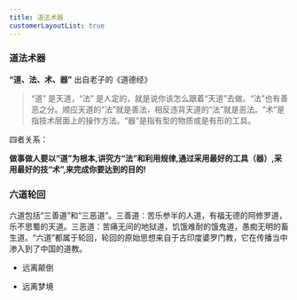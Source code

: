 ```yaml
---
title: 道法术器
customerLayoutList: true
---
```


### 道法术器

**“道、法、术、器”** 出自老子的《道德经》

> “道” 是天道，“法” 是人定的，就是说你该怎么跟着“天道”去做。“法”也有善恶之分。顺应天道的“法”就是善法，相反违背天道的“法”就是恶法。“术”是指技术层面上的操作方法。“器”是指有型的物质或是有形的工具。
>

四者关系：

**做事做人要以“道”为根本,讲究方“法”和利用规律,通过采用最好的工具（器）,采用最好的技“术”,来完成你要达到的目的!**

### 六道轮回

六道包括“三善道”和“三恶道”。三善道：苦乐参半的人道，有福无德的阿修罗道，乐不思蜀的天道。三恶道：苦痛无间的地狱道，饥饿难耐的饿鬼道，愚痴无明的畜生道。“六道”都属于轮回，轮回的原始思想来自于古印度婆罗门教，它在传播当中渗入到了中国的道教。

- 远离颠倒

- 远离梦境

